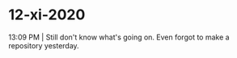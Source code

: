 # 12-xi-2020
13:09 PM | Still don't know what's going on. Even forgot to make a repository yesterday.
